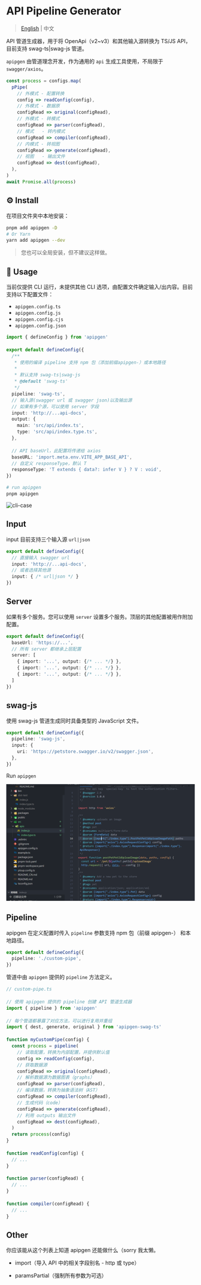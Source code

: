 # API Pipeline Generator

> [English](./README.md) | 中文

API 管道生成器，用于将 OpenApi（v2~v3）和其他输入源转换为 TS/JS API，目前支持 swag-ts|swag-js 管道。

`apipgen` 由管道理念开发，作为通用的 `api` 生成工具使用，不局限于 `swagger/axios`。

```ts
const process = configs.map(
  pPipe(
    // 外模式 - 配置转换
    config => readConfig(config),
    // 外模式 - 数据原
    configRead => original(configRead),
    // 外模式 - 转模式
    configRead => parser(configRead),
    // 模式   - 转内模式
    configRead => compiler(configRead),
    // 内模式 - 转视图
    configRead => generate(configRead),
    // 视图   - 输出文件
    configRead => dest(configRead),
  ),
)
await Promise.all(process)
```

## ⚙️ Install

在项目文件夹中本地安装：

```bash
pnpm add apipgen -D
# Or Yarn
yarn add apipgen --dev
```

> 您也可以全局安装，但不建议这样做。

## 📖 Usage

当前仅提供 CLI 运行，未提供其他 CLI 选项，由配置文件确定输入/出内容。目前支持以下配置文件：

- `apipgen.config.ts`
- `apipgen.config.js`
- `apipgen.config.cjs`
- `apipgen.config.json`

```ts
import { defineConfig } from 'apipgen'

export default defineConfig({
  /**
   * 使用的编译 pipeline 支持 npm 包（添加前缀apipgen-）或本地路径
   *
   * 默认支持 swag-ts|swag-js
   * @default 'swag-ts'
   */
  pipeline: 'swag-ts',
  // 输入源(swagger url 或 swagger json)以及输出源
  // 如果有多个源，可以使用 server 字段
  input: 'http://...api-docs',
  output: {
    main: 'src/api/index.ts',
    type: 'src/api/index.type.ts',
  },

  // API baseUrl，此配置将传递给 axios
  baseURL: 'import.meta.env.VITE_APP_BASE_API',
  // 自定义 responseType，默认 T
  responseType: 'T extends { data?: infer V } ? V : void',
})
```

```sh
# run apipgen
pnpm apipgen
```

![cli-case](public/case.gif)

## Input


input 目前支持三个输入源 `url|json`

```ts
export default defineConfig({
  // 直接输入 swagger url
  input: 'http://...api-docs',
  // 或者选择其他源
  input: { /* url|json */ }
})
```

## Server

如果有多个服务。您可以使用 `server` 设置多个服务。顶层的其他配置被用作附加配置。

```ts
export default defineConfig({
  baseUrl: 'https://...',
  // 所有 server 都继承上层配置
  server: [
    { import: '...', output: {/* ... */} },
    { import: '...', output: {/* ... */} },
    { import: '...', output: {/* ... */} },
  ]
})
```

## swag-js

使用 swag-js 管道生成同时具备类型的 JavaScript 文件。

```ts
export default defineConfig({
  pipeline: 'swag-js',
  input: {
    uri: 'https://petstore.swagger.io/v2/swagger.json',
  },
})
```

Run `apipgen`

![swag-js](public/swag-js.png)

## Pipeline

apipgen 在定义配置时传入 `pipeline` 参数支持 npm 包（前缀 apipgen-） 和本地路径。

```ts
export default defineConfig({
  pipeline: './custom-pipe',
})
```

管道中由 `apipgen` 提供的 `pipeline` 方法定义。

```ts
// custom-pipe.ts

// 使用 apipgen 提供的 pipeline 创建 API 管道生成器
import { pipeline } from 'apipgen'

// 每个管道都暴露了对应方法，可以进行复用并重组
import { dest, generate, original } from 'apipgen-swag-ts'

function myCustomPipe(config) {
  const process = pipeline(
    // 读取配置，转换为内部配置，并提供默认值
    config => readConfig(config),
    // 获取数据源
    configRead => original(configRead),
    // 解析数据源为数据图表（graphs）
    configRead => parser(configRead),
    // 编译数据，转换为抽象语法树（AST）
    configRead => compiler(configRead),
    // 生成代码（code）
    configRead => generate(configRead),
    // 利用 outputs 输出文件
    configRead => dest(configRead),
  )
  return process(config)
}

function readConfig(config) {
  // ...
}

function parser(configRead) {
  // ...
}

function compiler(configRead) {
  // ...
}
```

## Other

你应该能从这个列表上知道 apipgen 还能做什么（sorry 我太懒。

- import（导入 API 中的相关字段别名 - http 或 type）

- paramsPartial（强制所有参数为可选）
